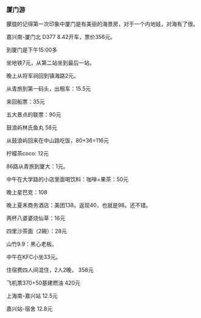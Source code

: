 

### 厦门游

朦胧的记得第一次印象中厦门是有美丽的海景房，对于一个内地娃，对海有了很。







嘉兴南-厦门北 D377 8.42开车，票价356元。



到厦门是下午15:00多



坐地铁7元，从第二站坐到最后一站。

晚上从将军祠回到镇海路2元。





从青旅到第一码头，出租车：15.5元



来回船票：35元

五大景点的联票：90元



鼓浪屿林氏鱼丸 58元



从鼓浪屿回来在中山路吃饭，80+36=116元



柠檬茶coco: 12元



86路从青旅到厦大：1元。



中午在大学路的小店里面喝饮料：咖啡+果茶：50元

晚上星巴克：108



晚上夏禾商务酒店：美团138。返现40，也就是98。还不错。



两杯八婆婆烧仙草：16元

四里沙茶面（2碗）：28元



山竹9.9：黑心老板。

中午在KFC小坐33元。



住宿费四人间混住，2人2晚， 358元



飞机票370+50基建燃油   420元

上海南-嘉兴站 12.5元

嘉兴站-宿舍     12.8元